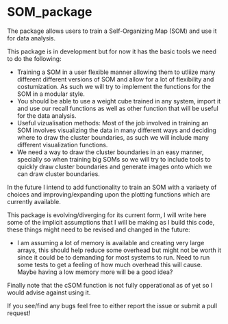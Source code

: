 # SOM_package

The package allows users to train a Self-Organizing Map (SOM) and use it for data analysis.

This package is in development but for now it has the basic tools we need to do the following:
- Training a SOM in a user flexible manner allowing them to utliize many different different versions of SOM and allow for a lot of flexibility and costumization. As such we will try to implement the functions for the SOM in a modular style.
- You should be able to use a weight cube trained in any system, import it and use our recall functions as well as other function that will be useful for the data analysis.
- Useful vizualisation methods: Most of the job involved in training an SOM involves visualizing the data in many different ways and deciding where to draw the cluster boundaries, as such we will include many different visualization functions.
- We need a way to draw the cluster boundaries in an easy manner, specially so when training big SOMs so we will try to include tools to quickly draw cluster boundaries and generate images onto which we can draw cluster boundaries.

In the future I intend to add functionality to train an SOM with a variaety of choices and improving/expanding upon the plotting functions which are currently available.

This package is evolving/diverging for its current form, I will write here some of the implicit assumptions that I will be making as I build this code, these things might need to be revised and changed in the future:

- I am assuming a lot of memory is available and creating very large arrays, this should help reduce some overhead but might not be worth it since it could be to demanding for most systems to run. Need to run some tests to get a feeling of how much overhead this will cause. Maybe having a low memory more will be a good idea?

Finally note that the cSOM function is not fully opperational as of yet so I would advise against using it.

If you see/find any bugs feel free to either report the issue or submit a pull request!